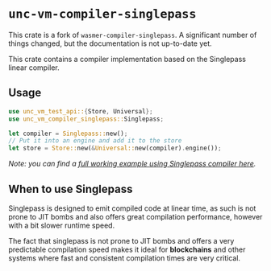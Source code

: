 # `unc-vm-compiler-singlepass`

This crate is a fork of `wasmer-compiler-singlepass`. A significant number of things changed, but the documentation is not up-to-date yet.

This crate contains a compiler implementation based on the Singlepass linear compiler.

## Usage

```rust
use unc_vm_test_api::{Store, Universal};
use unc_vm_compiler_singlepass::Singlepass;

let compiler = Singlepass::new();
// Put it into an engine and add it to the store
let store = Store::new(&Universal::new(compiler).engine());
```

*Note: you can find a [full working example using Singlepass compiler
here][example].*

## When to use Singlepass

Singlepass is designed to emit compiled code at linear time, as such
is not prone to JIT bombs and also offers great compilation
performance, however with a bit slower runtime speed.

The fact that singlepass is not prone to JIT bombs and offers a very
predictable compilation speed makes it ideal for **blockchains** and other
systems where fast and consistent compilation times are very critical.


[example]: https://github.com/wasmerio/wasmer/blob/master/examples/compiler_singlepass.rs
